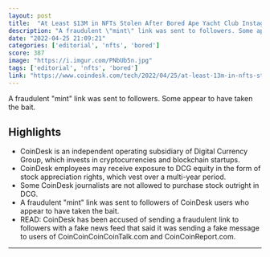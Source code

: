 ```yaml
---
layout: post
title:  "At Least $13M in NFTs Stolen After Bored Ape Yacht Club Instagram, Discord Hacked"
description: "A fraudulent \"mint\" link was sent to followers. Some appear to have taken the bait."
date: "2022-04-25 21:09:21"
categories: ['editorial', 'nfts', 'bored']
score: 387
image: "https://i.imgur.com/PNbUb5n.jpg"
tags: ['editorial', 'nfts', 'bored']
link: "https://www.coindesk.com/tech/2022/04/25/at-least-13m-in-nfts-stolen-after-bored-ape-yacht-club-instagram-discord-hacked/"
---
```


A fraudulent \"mint\" link was sent to followers. Some appear to have taken the bait.

## Highlights

- CoinDesk is an independent operating subsidiary of Digital Currency Group, which invests in cryptocurrencies and blockchain startups.
- CoinDesk employees may receive exposure to DCG equity in the form of stock appreciation rights, which vest over a multi-year period.
- Some CoinDesk journalists are not allowed to purchase stock outright in DCG.
- A fraudulent "mint" link was sent to followers of CoinDesk users who appear to have taken the bait.
- READ: CoinDesk has been accused of sending a fraudulent link to followers with a fake news feed that said it was sending a fake message to users of CoinCoinCoinCoinTalk.com and CoinCoinReport.com.

---

